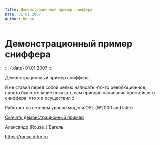```yaml
---
Title: Демонстрационный пример сниффера
Date: 01.01.2007
Author: Rouse_
---
```



Демонстрационный пример сниффера
================================

::: {.date}
01.01.2007
:::

Демонстрационный пример сниффера.

Я не ставил перед собой целью написать что-то революционное,
просто было желание показать сам принцип написания простейшего
сниффера,
что я и осуществил :)

Работает на сетевом уровне модели OSI. (W2000 and later)

 

[Скачать демонстрационный пример](sniffer.zip)

Александр (Rouse\_) Багель

<https://rouse.drkb.ru>
